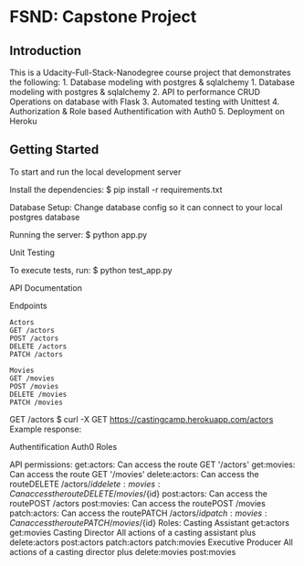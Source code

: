# FSND: Capstone Project

## Introduction

This is a Udacity-Full-Stack-Nanodegree course project that demonstrates the following:
       1. Database modeling with postgres & sqlalchemy 
       1. Database modeling with postgres & sqlalchemy 
       2. API to performance CRUD Operations on database with Flask 
       3. Automated testing with Unittest
       4. Authorization & Role based Authentification with Auth0 
       5. Deployment on Heroku

## Getting Started

To start and run the local development server

Install the dependencies:
   $ pip install -r requirements.txt

Database Setup:
Change database config so it can connect to your local postgres database

Running the server:
$ python app.py

Unit Testing

To execute tests, run:
$ python test_app.py


API Documentation

Endpoints

    Actors
    GET /actors
    POST /actors
    DELETE /actors
    PATCH /actors

    Movies
    GET /movies
    POST /movies
    DELETE /movies
    PATCH /movies

GET /actors
$ curl -X GET https://castingcamp.herokuapp.com/actors
Example response:


Authentification
Auth0 Roles

API permissions:
get:actors: Can access the route GET '/actors'
get:movies: Can access the route GET '/movies'
delete:actors: Can access the routeDELETE /actors/${id}
delete:movies: Can access the routeDELETE /movies/${id}
post:actors: Can access the routePOST /actors
post:movies: Can access the routePOST /movies
patch:actors: Can access the routePATCH /actors/${id}
patch:movies: Can access the routePATCH /movies/${id}
Roles:
Casting Assistant
get:actors
get:movies
Casting Director
All actions of a casting assistant plus
delete:actors
post:actors
patch:actors
patch:movies
Executive Producer
All actions of a casting director plus
delete:movies
post:movies
